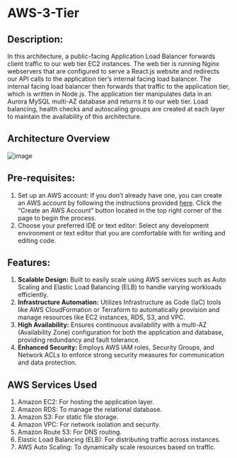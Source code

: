 # AWS-3-Tier

## Description: 
In this architecture, a public-facing Application Load Balancer forwards client traffic to our web tier EC2 instances. The web tier is running Nginx webservers that are configured to serve a React.js website and redirects our API calls to the application tier’s internal facing load balancer. The internal facing load balancer then forwards that traffic to the application tier, which is written in Node.js. The application tier manipulates data in an Aurora MySQL multi-AZ database and returns it to our web tier. Load balancing, health checks and autoscaling groups are created at each layer to maintain the availability of this architecture.

## Architecture Overview
![image](https://github.com/user-attachments/assets/be6fec3b-b47a-4554-a111-24a8f17cb944)
  

## Pre-requisites:
1. Set up an AWS account: If you don’t already have one, you can create an AWS account by following the instructions provided [here](https://aws.amazon.com/console/). Click the “Create an AWS Account” button located in the top right corner of the page to begin the process.
2. Choose your preferred IDE or text editor: Select any development environment or text editor that you are comfortable with for writing and editing code.

## Features:
1. **Scalable Design:** Built to easily scale using AWS services such as Auto Scaling and Elastic Load Balancing (ELB) to handle varying workloads efficiently.
2. **Infrastructure Automation:** Utilizes Infrastructure as Code (IaC) tools like AWS CloudFormation or Terraform to automatically provision and manage resources like EC2 instances, RDS, S3, and VPC.
3. **High Availability:** Ensures continuous availability with a multi-AZ (Availability Zone) configuration for both the application and database, providing redundancy and fault tolerance.
4. **Enhanced Security:** Employs AWS IAM roles, Security Groups, and Network ACLs to enforce strong security measures for communication and data protection.

## AWS Services Used
1. Amazon EC2: For hosting the application layer.
2. Amazon RDS: To manage the relational database.
3. Amazon S3: For static file storage.
4. Amazon VPC: For network isolation and security.
5. Amazon Route 53: For DNS routing.
6. Elastic Load Balancing (ELB): For distributing traffic across instances.
7. AWS Auto Scaling: To dynamically scale resources based on traffic.
